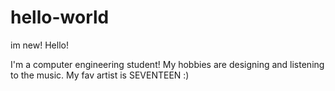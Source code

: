 # hello-world
im new! Hello!

I'm a computer engineering student! 
My hobbies are designing and listening to the music.
My fav artist is SEVENTEEN :)
